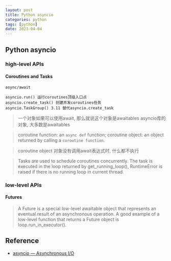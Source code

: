 ```yaml
---
layout: post
title: Python asyncio
categories: python
tags: [python]
date: 2023-04-04
---
```


## Python asyncio

### high-level APIs

#### Coroutines and Tasks

    async/await

    asyncio.run() 运行coroutines顶级入口点
    asyncio.create_task() 创建并发coroutines任务
    asyncio.TaskGroup() 3.11 替代asyncio.create_task

> 一个对象如果可以使用await, 那么就说这个对象是awaitables
> asyncio库的对象, 大多数是awaitables

> coroutine function: an `async def` function;
> coroutine object:   an object returned by calling a `coroutine function`.

> coroutine object 对象没有调用await表达式时, 什么都不执行

> Tasks are used to schedule coroutines concurrently.
> The task is executed in the loop returned by get_running_loop(), RuntimeError is raised if there is no running loop in current thread.

### low-level APIs

#### Futures

> A Future is a special low-level awaitable object that represents an eventual result of an asynchronous operation.
> A good example of a low-level function that returns a Future object is loop.run_in_executor().


## Reference
+ [asyncio — Asynchronous I/O](https://docs.python.org/3/library/asyncio.html)
